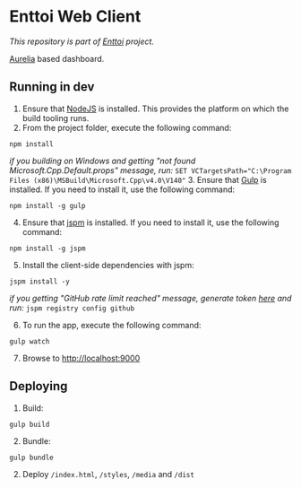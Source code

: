 # Enttoi Web Client 

*This repository is part of [Enttoi](http://enttoi.github.io/) project.*

[Aurelia](https://github.com/aurelia) based dashboard.

## Running in dev

1. Ensure that [NodeJS](http://nodejs.org/) is installed. This provides the platform on which the build tooling runs.
2. From the project folder, execute the following command:

  ```shell
  npm install
  ```
  *if you building on Windows and getting "not found Microsoft.Cpp.Default.props" message, run:* `SET VCTargetsPath="C:\Program Files (x86)\MSBuild\Microsoft.Cpp\v4.0\V140"`
3. Ensure that [Gulp](http://gulpjs.com/) is installed. If you need to install it, use the following command:

  ```shell
  npm install -g gulp
  ```
4. Ensure that [jspm](http://jspm.io/) is installed. If you need to install it, use the following command:

  ```shell
  npm install -g jspm
  ```
5. Install the client-side dependencies with jspm:

  ```shell
  jspm install -y
  ```
  *if you getting "GitHub rate limit reached" message, generate token [here](https://github.com/settings/tokens) and run:* `jspm registry config github`
  
6. To run the app, execute the following command:

  ```shell
  gulp watch
  ```
7. Browse to [http://localhost:9000](http://localhost:9000)
  
## Deploying

1. Build:
  ```shell
  gulp build
  ```
2. Bundle:
  ```shell
  gulp bundle
  ```
2. Deploy `/index.html`, `/styles`, `/media` and `/dist`
